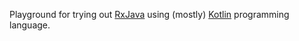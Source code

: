 Playground for trying out [RxJava](https://github.com/Netflix/RxJava) using (mostly) [Kotlin](http://kotlin.jetbrains.org) programming language.